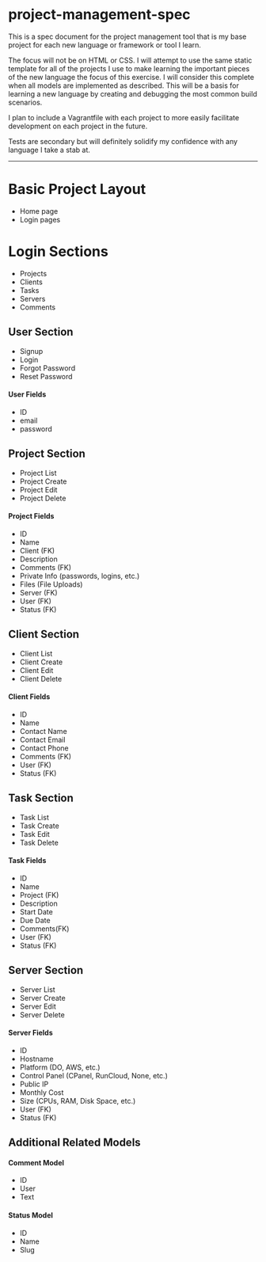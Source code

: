 # project-management-spec
This is a spec document for the project management tool that is my base project for each new language or framework or tool I learn.

The focus will not be on HTML or CSS. I will attempt to use the same static template for all of the projects I use to make learning the important pieces of the new language the focus of this exercise. I will consider this complete when all models are implemented as described. This will be a basis for learning a new language by creating and debugging the most common build scenarios.

I plan to include a Vagrantfile with each project to more easily facilitate development on each project in the future.

Tests are secondary but will definitely solidify my confidence with any language I take a stab at.

---

# Basic Project Layout
- Home page
- Login pages

# Login Sections
- Projects
- Clients
- Tasks
- Servers
- Comments

## User Section
- Signup
- Login
- Forgot Password
- Reset Password
#### User Fields
- ID
- email
- password

## Project Section
- Project List
- Project Create
- Project Edit
- Project Delete
#### Project Fields
- ID
- Name
- Client (FK)
- Description
- Comments (FK)
- Private Info (passwords, logins, etc.)
- Files (File Uploads)
- Server (FK)
- User (FK)
- Status (FK)

## Client Section
- Client List
- Client Create
- Client Edit
- Client Delete
#### Client Fields
- ID
- Name
- Contact Name
- Contact Email
- Contact Phone
- Comments (FK)
- User (FK)
- Status (FK)

## Task Section
- Task List
- Task Create
- Task Edit
- Task Delete
#### Task Fields
- ID
- Name
- Project (FK)
- Description
- Start Date
- Due Date
- Comments(FK)
- User (FK)
- Status (FK)

## Server Section
- Server List
- Server Create
- Server Edit
- Server Delete
#### Server Fields
- ID
- Hostname
- Platform (DO, AWS, etc.)
- Control Panel (CPanel, RunCloud, None, etc.)
- Public IP
- Monthly Cost
- Size (CPUs, RAM, Disk Space, etc.)
- User (FK)
- Status (FK)

## Additional Related Models
#### Comment Model
- ID
- User
- Text

#### Status Model
- ID
- Name
- Slug
